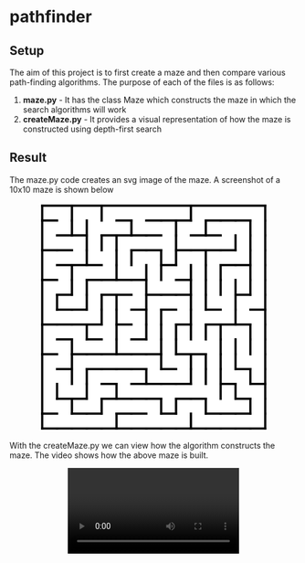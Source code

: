 # pathfinder

## Setup

The aim of this project is to first create a maze and then compare various path-finding algorithms. The purpose of each of the files is as follows:

1. **maze.py** - It has the class Maze which constructs the maze in which the search algorithms will work
2. **createMaze.py** - It provides a visual representation of how the maze is constructed using depth-first search

## Result

The maze.py code creates an svg image of the maze. A screenshot of a 10x10 maze is shown below

<p align="center">
  <img width="400" src="images/maze_10_10.png">
</p>

With the createMaze.py we can view how the algorithm constructs the maze. The video shows how the above maze is built.

<div align="center">
<video src='https://github.com/Bhuyashi/pathfinder/assets/28145026/4fc3dae7-fd64-4ddb-8ca5-f9761b191d89' />
</div>

